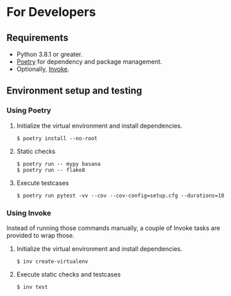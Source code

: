 # For Developers

## Requirements

* Python 3.8.1 or greater.
* [Poetry](https://python-poetry.org/) for dependency and package management.
* Optionally, [Invoke](https://www.pyinvoke.org/).

## Environment setup and testing

### Using Poetry

1. Initialize the virtual environment and install dependencies.

	```
	$ poetry install --no-root
	```

1. Static checks

	```
	$ poetry run -- mypy basana
	$ poetry run -- flake8
	```

1. Execute testcases

	```
	$ poetry run pytest -vv --cov --cov-config=setup.cfg --durations=10
	```

### Using Invoke

Instead of running those commands manually, a couple of Invoke tasks are provided to wrap those.

1. Initialize the virtual environment and install dependencies.

	```
	$ inv create-virtualenv
	```

1. Execute static checks and testcases 

	```
	$ inv test
	```

